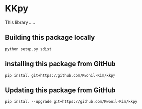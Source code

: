 # KKpy
This library .....

## Building this package locally
`python setup.py sdist`

## installing this package from GitHub
`pip install git+https://github.com/Kwonil-Kim/kkpy`

## Updating this package from GitHub
`pip install --upgrade git+https://github.com/Kwonil-Kim/kkpy`
